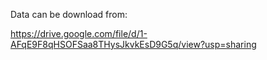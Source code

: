Data can be download from:

https://drive.google.com/file/d/1-AFqE9F8qHSOFSaa8THysJkvkEsD9G5q/view?usp=sharing 
